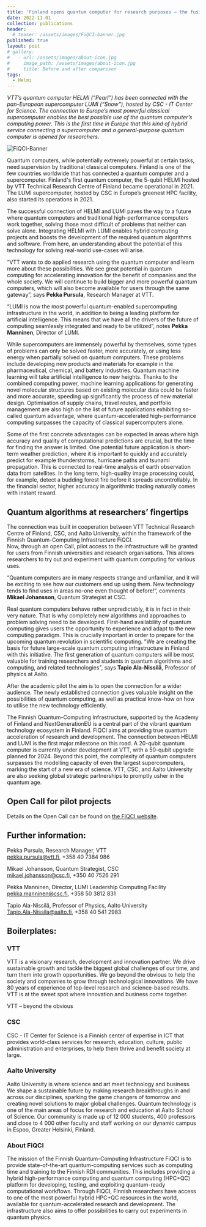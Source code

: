 ```yaml
---
title: 'Finland opens quantum computer for research purposes – the fusion of quantum computing and supercomputing enables completely new science'
date: 2022-11-01
collection: publications
header:
  # teaser: /assets/images/FiQCI-banner.jpg
published: true
layout: post
# gallery:
#   - url: /assets/images/about-icon.jpg
#     image_path: /assets/images/about-icon.jpg
#     title: Before and after comparison
tags:
  - Helmi
---
```


<!-- # Finland opens quantum computer for research purposes – the fusion of quantum computing and supercomputing enables completely new science -->

*VTT’s quantum computer HELMI (“Pearl”) has been connected with the pan-European supercomputer LUMI (“Snow”), 
hosted by CSC - IT Center for Science. The connection to Europe’s most powerful classical supercomputer 
enables the best possible use of the quantum computer’s computing power. This is the first time in Europe 
that this kind of hybrid service connecting a supercomputer and a general-purpose quantum computer is 
opened for researchers.*

<img src="{{ site.url }}{{ site.baseurl }}/assets/images/FiQCI-banner.jpg" alt="FiQCI-Banner">

Quantum computers, while potentially extremely powerful at certain tasks, need supervision by traditional 
classical computers. Finland is one of the few countries worldwide that has connected a quantum computer 
and a supercomputer. Finland's first quantum computer, the 5-qubit HELMI hosted by VTT Technical Research 
Centre of Finland became operational in 2021. The LUMI supercomputer, hosted by CSC in Europe’s greenest 
HPC facility, also started its operations in 2021. 

The successful connection of HELMI and LUMI paves the way to a future where quantum computers and 
traditional high-performance computers work together, solving those most difficult of problems that 
neither can solve alone. Integrating HELMI with LUMI enables hybrid computing projects and boosts the 
development of the required quantum algorithms and software. From here, an understanding about the 
potential of this technology for solving real-world use-cases will arise. 

“VTT wants to do applied research using the quantum computer and learn more about these possibilities. 
We see great potential in quantum computing for accelerating innovation for the benefit of companies and 
the whole society. We will continue to build bigger and more powerful quantum computers, which will also 
become available for users through the same gateway”, says **Pekka Pursula**, Research Manager at VTT. 

“LUMI is now the most powerful quantum-enabled supercomputing infrastructure in the world, 
in addition to being a leading platform for artificial intelligence. This means that we have all the 
drivers of the future of computing seamlessly integrated and ready to be utilized”, notes **Pekka Manninen**, 
Director of LUMI.

While supercomputers are immensely powerful by themselves, some types of problems can only be solved 
faster, more accurately, or using less energy when partially solved on quantum computers. These problems 
include developing new products and materials for example in the pharmaceutical, chemical, and battery 
industries. Quantum machine learning will take artificial intelligence to new heights. Thanks to the combined 
computing power, machine learning applications for generating novel molecular structures based on existing 
molecular data could be faster and more accurate, speeding up significantly the process of new material 
design. Optimisation of supply chains, travel routes, and portfolio management are also high on the list of 
future applications exhibiting so-called quantum advantage, where quantum-accelerated high-performance 
computing surpasses the capacity of classical supercomputers alone. 

Some of the first concrete advantages can be expected in areas where high accuracy and quality of 
computational predictions are crucial, but the time for finding the answer is limited. One potential 
future application is short-term weather prediction, where it is important to quickly and accurately predict 
for example thunderstorms, hurricane paths and tsunami propagation. This is connected to real-time analysis 
of earth observation data from satellites. In the long term, high-quality image processing could, for example, 
detect a budding forest fire before it spreads uncontrollably. In the financial sector, higher accuracy in 
algorithmic trading naturally comes with instant reward.

## Quantum algorithms at researchers’ fingertips

The connection was built in cooperation between VTT Technical Research Centre of Finland, CSC, 
and Aalto University, within the framework of the Finnish Quantum-Computing Infrastructure FiQCI.  
Now, through an open Call, pilot access to the infrastructure will be granted for users from Finnish 
universities and research organisations. This allows researchers to try out and experiment with 
quantum computing for various uses. 

“Quantum computers are in many respects strange and unfamiliar, and it will be exciting to see how our 
customers end up using them. New technology tends to find uses in areas no-one even thought of before!”, 
comments **Mikael Johansson**, Quantum Strategist at CSC. 

Real quantum computers behave rather unpredictably, it is in fact in their very nature. That is why 
completely new algorithms and approaches to problem solving need to be developed. First-hand availability 
of quantum computing gives users the opportunity to experience and adapt to the new computing paradigm. 
This is crucially important in order to prepare for the upcoming quantum revolution in scientific computing. 
"We are creating the basis for future large-scale quantum computing infrastructure in Finland with this 
initiative. The first generation of quantum computers will be most valuable for training researchers and 
students in quantum algorithms and computing, and related technologies", says **Tapio Ala-Nissilä**, 
Professor of physics at Aalto.

After the academic pilot the aim is to open the connection for a wider audience. The newly established 
connection gives valuable insight on the possibilities of quantum computing, as well as practical know-how 
on how to utilise the new technology efficiently.

The Finnish Quantum-Computing Infrastructure, supported by the Academy of Finland and NextGenerationEU is 
a central part of the vibrant quantum technology ecosystem in Finland. FiQCI aims at providing true 
quantum acceleration of research and development. The connection between HELMI and LUMI is the first 
major milestone on this road. A 20-qubit quantum computer is currently under development at VTT, with a 
50-qubit upgrade planned for 2024. Beyond this point, the complexity of quantum computers surpasses the 
modelling capacity of even the largest supercomputers, marking the start of a new era of science. 
VTT, CSC, and Aalto University are also seeking global strategic partnerships to promptly usher in the quantum age.

## Open Call for pilot projects

Details on the Open Call can be found on [the FiQCI website](/_posts/2022-11-01-Helmi-pilot/).

## Further information: 

Pekka Pursula, Research Manager, VTT\
pekka.pursula@vtt.fi, +358 40 7384 986

Mikael Johansson, Quantum Strategist, CSC\
mikael.johansson@csc.fi, +350 40 7526 291

Pekka Manninen, Director, LUMI Leadership Computing Facility\
pekka.manninen@csc.fi, +358 50 3812 831 

Tapio Ala-Nissilä, Professor of Physics, Aalto University\
Tapio.Ala-Nissila@aalto.fi, +358 40 541 2983

## Boilerplates: 

### VTT

VTT is a visionary research, development and innovation partner. We drive sustainable growth and tackle 
the biggest global challenges of our time, and turn them into growth opportunities. We go beyond the obvious 
to help the society and companies to grow through technological innovations. We have 80 years of experience 
of top-level research and science-based results. VTT is at the sweet spot where innovation and business 
come together.

VTT – beyond the obvious

### CSC

CSC -  IT Center for Science  is a Finnish center of expertise in ICT that provides world-class services 
for research, education, culture, public administration and enterprises, to help them thrive and benefit 
society at large.

### Aalto University

Aalto University is where science and art meet technology and business. We shape a sustainable future 
by making research breakthroughs in and across our disciplines, sparking the game changers of tomorrow and 
creating novel solutions to major global challenges. Quantum technology is one of the main areas of focus 
for research and education at Aalto School of Science. Our community is made up of 12 000 students, 
400 professors and close to 4 000 other faculty and staff working on our dynamic campus in Espoo, 
Greater Helsinki, Finland.

### About FiQCI

The mission of the Finnish Quantum-Computing Infrastructure FiQCI is to provide state-of-the-art 
quantum-computing services such as computing time and training to the Finnish RDI communities. This includes 
providing a hybrid high-performance computing and quantum computing (HPC+QC) platform for developing, testing, 
and exploiting quantum-ready computational workflows. Through FiQCI, Finnish researchers have access to one 
of the most powerful hybrid HPC+QC resources in the world, available for quantum-accelerated research and 
development. The infrastructure also aims to offer possibilities to carry out experiments in quantum physics.

